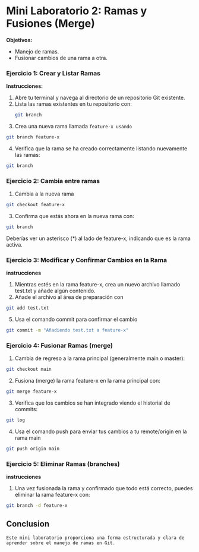 # Mini Laboratorio 2: Ramas y Fusiones (Merge)

**Objetivos:**

- Manejo de ramas.
- Fusionar cambios de una rama a otra.

### Ejercicio 1: Crear y Listar Ramas
**Instrucciones:**
1. Abre tu terminal y navega al directorio de un repositorio Git existente.
2. Lista las ramas existentes en tu repositorio con:
   ```bash
   git branch
   ```
3. Crea una nueva rama llamada `feature-x usando`
```bash
git branch feature-x
```
4. Verifica que la rama se ha creado correctamente listando nuevamente las ramas:
```bash
git branch
```

### Ejercicio 2: Cambia entre ramas
1. Cambia a la nueva rama
```bash
git checkout feature-x
```
3. Confirma que estás ahora en la nueva rama con:
```bash
git branch
```
Deberías ver un asterisco (*) al lado de feature-x, indicando que es la rama activa.

### Ejercicio 3: Modificar y Confirmar Cambios en la Rama
**instrucciones**
1. Mientras estés en la rama feature-x, crea un nuevo archivo llamado test.txt y añade algún contenido.
2. Añade el archivo al área de preparación con
```bash
git add test.txt
```
5. Usa el comando commit para confirmar el cambio
```bash
git commit -m "Añadiendo test.txt a feature-x"
```

### Ejercicio 4: Fusionar Ramas (merge)
1. Cambia de regreso a la rama principal (generalmente main o master):
```bash
git checkout main
```

2. Fusiona (merge) la rama feature-x en la rama principal con:
```bash
git merge feature-x
```

3. Verifica que los cambios se han integrado viendo el historial de commits:
```bash
git log
```

4. Usa el comando push para enviar tus cambios a tu remote/origin en la rama main
```bash
git push origin main
```

### Ejercicio 5: Eliminar Ramas (branches)
**instrucciones**
1. Una vez fusionada la rama y confirmado que todo está correcto, puedes eliminar la rama feature-x con:
```bash
git branch -d feature-x
```

## Conclusion
```text
Este mini laboratorio proporciona una forma estructurada y clara de aprender sobre el manejo de ramas en Git.
```